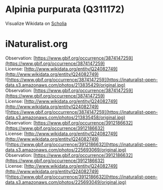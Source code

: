 
Alpinia purpurata (Q311172)
===========================
  
Visualize Wikidata on [Scholia](https://scholia.toolforge.org/taxon/Q311172)
# iNaturalist.org
  
Observation: [https://www.gbif.org/occurrence/3874147259](https://www.gbif.org/occurrence/3874147259)  
License: [http://www.wikidata.org/entity/Q24082749](http://www.wikidata.org/entity/Q24082749)  
![https://www.gbif.org/occurrence/3874147259](https://inaturalist-open-data.s3.amazonaws.com/photos/213835429/original.jpg)  
Observation: [https://www.gbif.org/occurrence/3874147259](https://www.gbif.org/occurrence/3874147259)  
License: [http://www.wikidata.org/entity/Q24082749](http://www.wikidata.org/entity/Q24082749)  
![https://www.gbif.org/occurrence/3874147259](https://inaturalist-open-data.s3.amazonaws.com/photos/213835458/original.jpg)  
Observation: [https://www.gbif.org/occurrence/3912186632](https://www.gbif.org/occurrence/3912186632)  
License: [http://www.wikidata.org/entity/Q24082749](http://www.wikidata.org/entity/Q24082749)  
![https://www.gbif.org/occurrence/3912186632](https://inaturalist-open-data.s3.amazonaws.com/photos/225693069/original.jpg)  
Observation: [https://www.gbif.org/occurrence/3912186632](https://www.gbif.org/occurrence/3912186632)  
License: [http://www.wikidata.org/entity/Q24082749](http://www.wikidata.org/entity/Q24082749)  
![https://www.gbif.org/occurrence/3912186632](https://inaturalist-open-data.s3.amazonaws.com/photos/225693049/original.jpg)